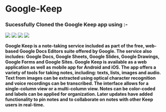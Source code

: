 # Google-Keep

<h3>Sucessfully Cloned the Google Keep app using :-</h3>

![](https://img.shields.io/badge/React-20232A?style=for-the-badge&logo=react&logoColor=61DAFB)
![](https://img.shields.io/badge/JavaScript-F7DF1E?style=for-the-badge&logo=javascript&logoColor=black)
![](https://img.shields.io/badge/HTML5-E34F26?style=for-the-badge&logo=html5&logoColor=white)
![](https://img.shields.io/badge/CSS3-1572B6?style=for-the-badge&logo=css3&logoColor=white)


**Google Keep is a note-taking service included as part of the free, web-based Google Docs Editors suite offered by Google. 
The service also includes: Google Docs, Google Sheets, Google Slides, Google Drawings, Google Forms and Google Sites. 
Google Keep is available as a web application as well as mobile app for Android and iOS. 
The app offers a variety of tools for taking notes, including: texts, lists, images and audio. 
Text from images can be extracted using optical character recognition and voice recordings can be transcribed. 
The interface allows for a single-column view or a multi-column view. Notes can be color-coded and labels can be applied for organization. 
Later updates have added functionality to pin notes and to collaborate on notes with other Keep users in real-time.**
